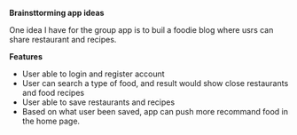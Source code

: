 **Brainsttorming app ideas**

One idea I have for the group app is to buil a foodie blog where usrs can share restaurant and recipes.

**Features**
- User able to login and register account
- User can search a type of food, and result would show close restaurants and food recipes
- User able to save restaurants and recipes
- Based on what user been saved, app can push more recommand food in the home page.
